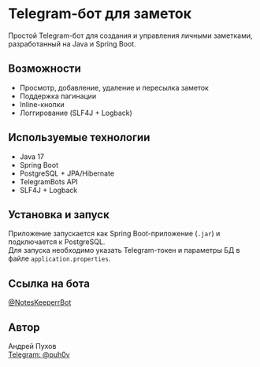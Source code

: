 # Telegram-бот для заметок

Простой Telegram-бот для создания и управления личными заметками, разработанный на Java и Spring Boot.

##  Возможности 

- Просмотр, добавление, удаление и пересылка заметок 
- Поддержка пагинации
- Inline-кнопки 
- Логгирование (SLF4J + Logback)

## Используемые технологии 
 
- Java 17
- Spring Boot
- PostgreSQL + JPA/Hibernate
- TelegramBots API
- SLF4J + Logback 

## Установка и запуск 

Приложение запускается как Spring Boot-приложение (`.jar`) и подключается к PostgreSQL.  
Для запуска необходимо указать Telegram-токен и параметры БД в файле `application.properties`.

## Ссылка на бота

[@NotesKeeperrBot](https://t.me/NotesKeeperrBot)

## Автор

Андрей Пухов  
[Telegram: @puh0v](https://t.me/puh0v)
